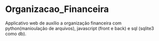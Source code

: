 # Organizacao_Financeira
 Applicativo web de auxílio a organização financeira com python(manioulação de arquivos), javascript (front e back) e sql (sqlite3 como db).
